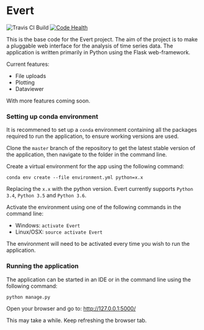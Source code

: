 # Evert

![Travis CI Build](https://travis-ci.org/evert-platform/evertbase.svg?branch=master "Travis CI Build")
[![Code Health](https://landscape.io/github/evert-platform/evertbase/master/landscape.svg?style=flat)](https://landscape.io/github/evert-platform/evertbase/master)

This is the base code for the Evert project. The aim of the project is to make a
pluggable web interface for the analysis of time series data.
The application is written primarily in Python using the Flask web-framework.

Current features:
* File uploads
* Plotting
* Dataviewer

With more features coming soon.


### Setting up conda environment
It is recommened to set up a `conda` environment containing all the packages required to run the application, to ensure working versions are used.

Clone the `master` branch of the repository to get the latest stable version of the application, then navigate to the folder in the command line.

Create a virtual environment for the app using the following command:

`conda env create --file environment.yml python=x.x`

Replacing the `x.x` with the python version. Evert currently supports `Python 3.4`, `Python 3.5` and `Python 3.6`.

Activate the environment using one of the following commands in the command line:
* Windows: `activate Evert`
* Linux/OSX: `source activate Evert`

The environment will need to be activated every time you wish to run the application. 

### Running the application
The application can be started in an IDE or in the command line using the following command:

`python manage.py`

Open your browser and go to: http://127.0.0.1:5000/

This may take a while. Keep refreshing the browser tab.
